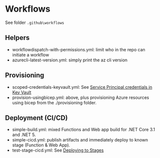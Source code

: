 # Workflows

See folder `.github\workflows`

## Helpers

* workflowdispatch-with-permissions.yml: limit who in the repo can initiate a workflow
* azurecli-latest-version.yml: simply print the az cli version

## Provisioning

* scoped-credentials-keyvault.yml: See [Service Principal credentials in Key Vault](secrets-in-keyvault.md)
* provision-usingbicep.yml: above, plus provisioning Azure resources using bicep from the ./provisioning folder.

## Deployment (CI/CD)

* simple-build.yml: mixed Functions and Web app build for .NET Core 3.1 and .NET 5.
* simple-cicd.yml: publish artifacts and immediately deploy to known stage (Function & Web App).
* test-stage-cicd.yml: See [Deploying to Stages](deploying-to-stages.md)